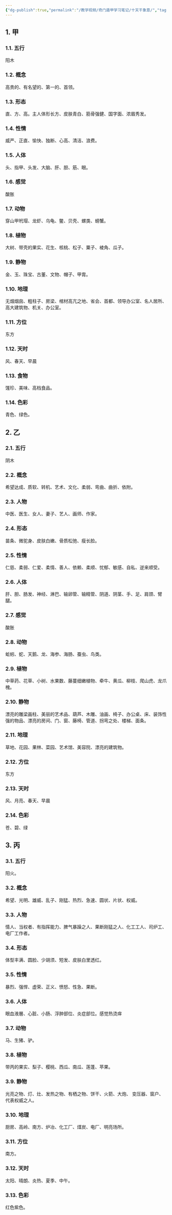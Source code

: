 ```yaml
---
{"dg-publish":true,"permalink":"/教学视频/奇门遁甲学习笔记/十天干象意/","tags":["学习笔记","奇门遁甲","gardenEntry","gardenEntry","gardenEntry","gardenEntry","gardenEntry","gardenEntry","gardenEntry"]}
---
```



## 1. 甲 
### 1.1. 五行

阳木

### 1.2. 概念

高贵的、有名望的、第一的、首领。

### 1.3. 形态 

直、方、高。主人体形长方、皮肤青白、筋骨强健、国字面、浓眉秀发。

### 1.4. 性情

威严、正直、愉快、独断、心高、清洁、浪费。

### 1.5. 人体

头、指甲、头发、大脑、肝、胆、筋、眼。

### 1.6. 感觉

酸胀

### 1.7. 动物

穿山甲玳瑁、龙虾、乌龟、鳖、贝壳、螺类、螃蟹。

### 1.8. 植物

大树、带壳的果实、花生、核桃、松子、粟子、棱角、瓜子。

### 1.9. 静物

金、玉、珠宝、古董、文物、帽子、甲胄。

### 1.10. 地理

无烟烟囱、粗柱子、房梁、棺材高亢之地、省会、首都、领导办公室、名人居所、高大建筑物、机关、办公室。

### 1.11. 方位

东方

### 1.12. 天时

风、春天、早晨

### 1.13. 食物

馐珍、美味、高档食品。

### 1.14. 色彩

青色、绿色。

## 2. 乙 

### 2.1. 五行

阴木

### 2.2. 概念

希望达成、质软、转机、艺术、文化、柔弱、弯曲、曲折、依附。

### 2.3. 人物

中医、医生、女人、妻子、艺人、画师、作家。

### 2.4. 形态

苗条、微驼身、皮肤白嫩、骨质松弛、瘦长脸。

### 2.5. 性情

仁慈、柔弱、仁爱、柔情、善人、依赖、柔顺、忧郁、敏感、自私、逆来顺受。

### 2.6. 人体

肝、胆、肠发、神经、淋巴、输卵管、输精管、阴道、阴茎、手、足、肩颈、臂腿。

### 2.7. 感觉

酸胀

### 2.8. 动物

蚯蚓、蛇、天鹅、龙、海参、海肠、蚕虫、鸟类。

### 2.9. 植物

中草药、花草、小树、水果数、藤蔓细嫩植物、牵牛、黄瓜、柳枝、爬山虎、龙爪槐。

### 2.10. 静物

漂亮的雕梁画柱、美丽的艺术品、葫芦、木雕、油画、椅子、办公桌、床、装饰性强的物品、漂亮的房间、门、窗、藤椅、管道、拐弯之处、楼梯、面条。

### 2.11. 地理

草地、花园、果林、菜园、艺术馆、美容院、漂亮的建筑物。

### 2.12. 方位 

东方 

### 2.13. 天时 

风、月亮、春天、早晨

### 2.14. 色彩 

苍、碧、绿

## 3. 丙 

### 3.1. 五行

阳火。

### 3.2. 概念

希望、光明、雄威、乱子、刚猛、热烈、急速、圆状、片状、权威。

### 3.3. 人物

情人、当权者、有指挥能力、脾气暴躁之人、果断刚猛之人、化工工人、司炉工、电厂工作者。

### 3.4. 形态

体型丰满、圆脸、少胡须、短发、皮肤白里透红。

### 3.5. 性情

暴烈、强悍、虚荣、正义、愤怒、性急、果断。

### 3.6. 人体

眼血液層、心脏、小肠、浮肿部位、炎症部位。感觉热烫痒

### 3.7. 动物

马、生猪、驴。

### 3.8. 植物

带丙的果实、梨子、樱桃、西瓜、南瓜、莲蓬、苹果。

### 3.9. 静物

光亮之物、灯、灶、发热之物、有栖之物、饼干、火箭、大炮、
变压器、窗户、代表权威之人。

### 3.10. 地理

厨房、高岭、南方、炉冶、化工厂、煤炭、电厂、明亮场所。

### 3.11. 方位

南方。

### 3.12. 天时

太阳、晴朗、炎热、夏季、中午。

### 3.13. 色彩

红色紫色。

